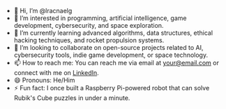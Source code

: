 - 👋 Hi, I’m @lracnaelg
- 👀 I’m interested in programming, artificial intelligence, game development, cybersecurity, and space exploration.
- 🌱 I’m currently learning advanced algorithms, data structures, ethical hacking techniques, and rocket propulsion systems.
- 💞️ I’m looking to collaborate on open-source projects related to AI, cybersecurity tools, indie game development, or space technology.
- 📫 How to reach me: You can reach me via email at [your@email.com](mailto:your@email.com) or connect with me on [LinkedIn](https://www.linkedin.com/in/yourusername).
- 😄 Pronouns: He/Him
- ⚡ Fun fact: I once built a Raspberry Pi-powered robot that can solve Rubik's Cube puzzles in under a minute.

